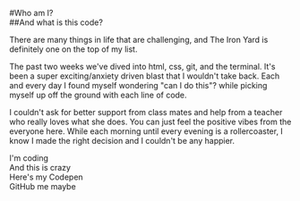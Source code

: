 #Who am I?  
##And what is this code? 

There are many things in life that are 
challenging, and The Iron Yard is definitely 
one on the top of my list.

The past two weeks we've dived into html, css, git, and the terminal.
It's  been a super exciting/anxiety driven blast that I wouldn't take back.
Each and every day I found myself wondering "can I do this"? while picking 
myself up off the ground with each line of code.

I couldn't ask for better support from class mates and help from a teacher who really loves what she does. You can just feel the positive vibes from the everyone here. While each morning until every evening is a rollercoaster, I know I made the right decision and I couldn't be any happier.

I'm coding  
And this is crazy  
Here's my Codepen  
GitHub me maybe